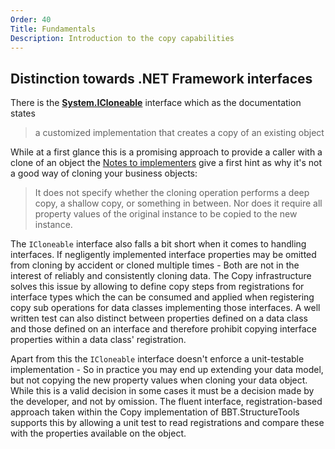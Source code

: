 ```yaml
---
Order: 40
Title: Fundamentals
Description: Introduction to the copy capabilities
---
```


## Distinction towards .NET Framework interfaces

There is the **[System.ICloneable]** interface which as the documentation states

> a customized implementation that creates a copy of an existing object

While at a first glance this is a promising approach to provide a caller with a clone of an object the [Notes to implementers]
give a first hint as why it's not a good way of cloning your business objects:

> It does not specify whether the cloning operation performs a deep copy, a shallow copy, or something in between.
> Nor does it require all property values of the original instance to be copied to the new instance.

The `ICloneable` interface also falls a bit short when it comes to handling interfaces. If negligently implemented
interface properties may be omitted from cloning by accident or cloned multiple times - Both are not in the interest
of reliably and consistently cloning data. The Copy infrastructure solves this issue by allowing to define copy steps
from registrations for interface types which the can be consumed and applied when registering copy sub operations
for data classes implementing those interfaces. A well written test can also distinct between properties defined
on a data class and those defined on an interface and therefore prohibit copying interface properties within a
data class' registration.

Apart from this the `ICloneable` interface doesn't enforce a unit-testable implementation - So in practice you may
end up extending your data model, but not copying the new property values when cloning your data object. While this
is a valid decision in some cases it must be a decision made by the developer, and not by omission.
The fluent interface, registration-based approach taken within the Copy implementation of BBT.StructureTools
supports this by allowing a unit test to read registrations and compare these with the properties available on
the object.

[System.ICloneable]: https://docs.microsoft.com/en-us/dotnet/api/system.icloneable
[Notes to implementers]: https://docs.microsoft.com/en-us/dotnet/api/system.icloneable#notes-to-implementers
